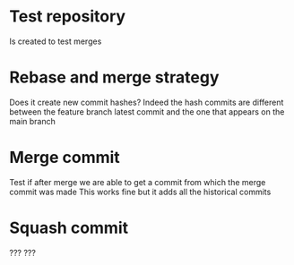 # Test repository
Is created to test merges

# Rebase and merge strategy
Does it create new commit hashes?
Indeed the hash commits are different between the feature branch latest commit 
and the one that appears on the main branch

# Merge commit 
Test if after merge we are able to get a commit from which the merge commit was made
This works fine but it adds all the historical commits

# Squash commit
???
???

